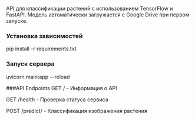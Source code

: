 API для классификации растений с использованием TensorFlow и FastAPI. Модель автоматически загружается с Google Drive при первом запуске.


### Установка зависимостей
pip install -r requirements.txt


### Запуск сервера 
uvicorn main:app --reload

###API Endpoints
GET / - Информация о API

GET /health - Проверка статуса сервиса

POST /predict/ - Классификация изображения растения
